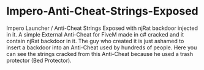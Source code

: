 # Impero-Anti-Cheat-Strings-Exposed
Impero Launcher / Anti-Cheat Strings Exposed with njRat backdoor injected in it.
A simple External Anti-Cheat for FiveM made in c# cracked and it contain njRat backdoor in it.
The guy who created it is just ashamed to insert a backdoor into an Anti-Cheat used by hundreds of people.
Here you can see the strings cracked from this Anti-Cheat because he used a trash protector (Bed Protector).
